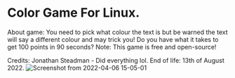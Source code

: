 # Color Game For Linux.
About game:
You need to pick what colour the text is but be warned the text will say a different colour and may trick you! Do you have what it takes to get 100 points in 90 seconds? 
Note: This game is free and open-source!

Credits:
Jonathan Steadman - Did everything lol.
End of life: 13th of August 2022.
![Screenshot from 2022-04-06 15-05-01](https://user-images.githubusercontent.com/52569279/161994709-3b199dc5-9508-4004-a9ae-7d5e60f56ab3.png)
